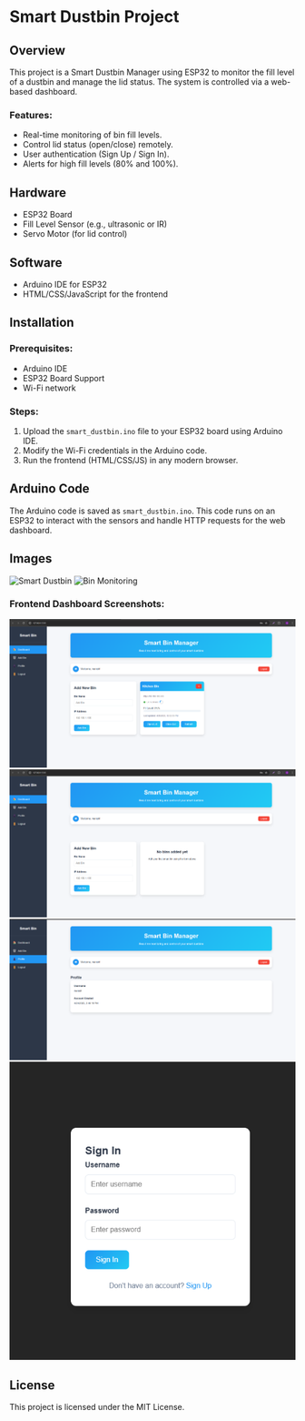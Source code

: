 # Smart Dustbin Project

## Overview
This project is a Smart Dustbin Manager using ESP32 to monitor the fill level of a dustbin and manage the lid status. The system is controlled via a web-based dashboard. 

### Features:
- Real-time monitoring of bin fill levels.
- Control lid status (open/close) remotely.
- User authentication (Sign Up / Sign In).
- Alerts for high fill levels (80% and 100%).

## Hardware
- ESP32 Board
- Fill Level Sensor (e.g., ultrasonic or IR)
- Servo Motor (for lid control)

## Software
- Arduino IDE for ESP32
- HTML/CSS/JavaScript for the frontend

## Installation

### Prerequisites:
- Arduino IDE
- ESP32 Board Support
- Wi-Fi network

### Steps:
1. Upload the `smart_dustbin.ino` file to your ESP32 board using Arduino IDE.
2. Modify the Wi-Fi credentials in the Arduino code.
3. Run the frontend (HTML/CSS/JS) in any modern browser.

## Arduino Code
The Arduino code is saved as `smart_dustbin.ino`. This code runs on an ESP32 to interact with the sensors and handle HTTP requests for the web dashboard.

## Images
![Smart Dustbin](images/bin_image1.jpg)
![Bin Monitoring](images/bin_image2.jpg)

### Frontend Dashboard Screenshots:
<img src="images/addbin.png" alt="Add Bin">
<img src="images/dashboard.png" alt="Dashboard View">
<img src="images/profile.png" alt="User Profile">
<img src="images/signinsignup.png" alt="Sign In/Sign Up">


## License
This project is licensed under the MIT License.
